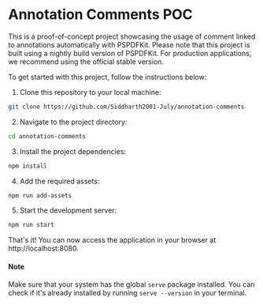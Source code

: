 # Annotation Comments POC

This is a proof-of-concept project showcasing the usage of comment linked to annotations automatically with PSPDFKit. Please note that this project is built using a nightly build version of PSPDFKit. For production applications, we recommend using the official stable version.

To get started with this project, follow the instructions below:

1. Clone this repository to your local machine:

```bash
git clone https://github.com/Siddharth2001-July/annotation-comments
```

2. Navigate to the project directory:

```bash
cd annotation-comments
```

3. Install the project dependencies:

```bash
npm install
```

4. Add the required assets:

```bash
npm run add-assets
```

5. Start the development server:

```bash
npm run start
```

That's it! You can now access the application in your browser at http://localhost:8080.
#### Note
Make sure that your system has the global `serve` package installed. You can check if it's already installed by running `serve --version` in your terminal.